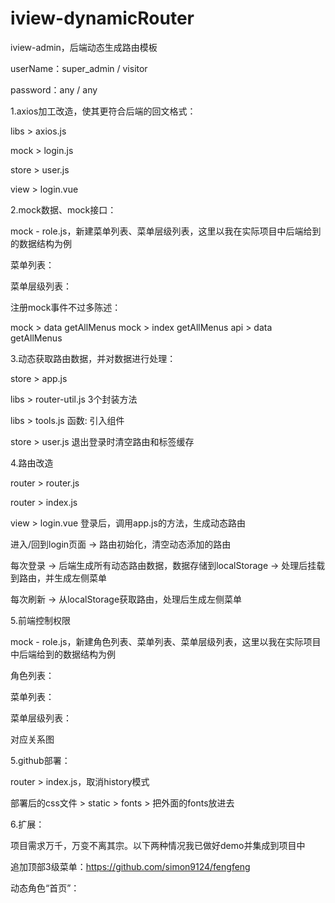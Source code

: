 # iview-dynamicRouter

iview-admin，后端动态生成路由模板

userName：super_admin / visitor

password：any / any


1.axios加工改造，使其更符合后端的回文格式：

libs > axios.js

mock > login.js

store > user.js

view > login.vue


2.mock数据、mock接口：

mock - role.js，新建菜单列表、菜单层级列表，这里以我在实际项目中后端给到的数据结构为例

菜单列表：

菜单层级列表：


注册mock事件不过多陈述：

mock > data getAllMenus
mock > index getAllMenus
api > data getAllMenus


3.动态获取路由数据，并对数据进行处理：

store > app.js

libs > router-util.js 3个封装方法

libs > tools.js 函数: 引入组件

store > user.js 退出登录时清空路由和标签缓存


4.路由改造

router > router.js

router > index.js

view > login.vue 登录后，调用app.js的方法，生成动态路由


进入/回到login页面 -> 路由初始化，清空动态添加的路由

每次登录 -> 后端生成所有动态路由数据，数据存储到localStorage -> 处理后挂载到路由，并生成左侧菜单

每次刷新 -> 从localStorage获取路由，处理后生成左侧菜单


5.前端控制权限

mock - role.js，新建角色列表、菜单列表、菜单层级列表，这里以我在实际项目中后端给到的数据结构为例

角色列表：

菜单列表：

菜单层级列表：

对应关系图

5.github部署：

router > index.js，取消history模式

部署后的css文件 > static > fonts > 把外面的fonts放进去


6.扩展：

项目需求万千，万变不离其宗。以下两种情况我已做好demo并集成到项目中

追加顶部3级菜单：https://github.com/simon9124/fengfeng

动态角色“首页”：

